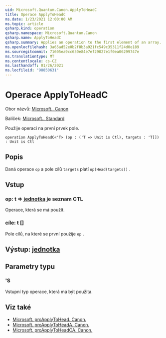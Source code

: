 ```yaml
---
uid: Microsoft.Quantum.Canon.ApplyToHeadC
title: Operace ApplyToHeadC
ms.date: 1/23/2021 12:00:00 AM
ms.topic: article
qsharp.kind: operation
qsharp.namespace: Microsoft.Quantum.Canon
qsharp.name: ApplyToHeadC
qsharp.summary: Applies an operation to the first element of an array.
ms.openlocfilehash: 3a65ad52e0b2f8b3a921fc549c35311f24d0e189
ms.sourcegitcommit: 71605ea9cc630e84e7ef29027e1f0ea06299747e
ms.translationtype: MT
ms.contentlocale: cs-CZ
ms.lasthandoff: 01/26/2021
ms.locfileid: "98850631"
---
```

# <a name="applytoheadc-operation"></a>Operace ApplyToHeadC

Obor názvů: [Microsoft.. Canon](xref:Microsoft.Quantum.Canon)

Balíček: [Microsoft.. Standard](https://nuget.org/packages/Microsoft.Quantum.Standard)


Použije operaci na první prvek pole.

```qsharp
operation ApplyToHeadC<'T> (op : ('T => Unit is Ctl), targets : 'T[]) : Unit is Ctl
```


## <a name="description"></a>Popis

Daná operace `op` a pole cílů `targets` platí `op(Head(targets))` .

## <a name="input"></a>Vstup

### <a name="op--t--unit--is-ctl"></a>op: t => [jednotka](xref:microsoft.quantum.lang-ref.unit)  je seznam CTL

Operace, která se má použít.


### <a name="targets--t"></a>cíle: t []

Pole cílů, na které se první použije `op` .



## <a name="output--unit"></a>Výstup: [jednotka](xref:microsoft.quantum.lang-ref.unit)



## <a name="type-parameters"></a>Parametry typu

### <a name="t"></a>'S

Vstupní typ operace, která má být použita.

## <a name="see-also"></a>Viz také

- [Microsoft. proApplyToHead. Canon.](xref:Microsoft.Quantum.Canon.ApplyToHead)
- [Microsoft. proApplyToHeadA. Canon.](xref:Microsoft.Quantum.Canon.ApplyToHeadA)
- [Microsoft. proApplyToHeadCA. Canon.](xref:Microsoft.Quantum.Canon.ApplyToHeadCA)